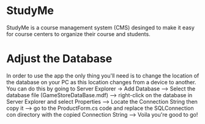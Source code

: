 # StudyMe
StudyMe is a course management system (CMS) desinged to make it easy for course centers to organize their course and students.

# Adjust the Database
  In order to use the app the only thing you'll need is to change the location of the database on your PC as this location changes from a device to another.
You can do this by going to Server Explorer -> Add Database --> Select the database file (GameStoreDataBase.mdf) --> right-click on the database in Server Explorer
and select Properties --> Locate the Connection String then copy it --> go to the ProductForm.cs code and replace the SQLConnection con directory with the copied 
Connection String --> Voila you're good to go! 
